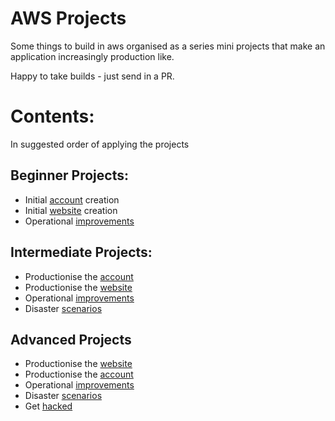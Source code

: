 # AWS Projects
Some things to build in aws organised as a series mini projects that make an application increasingly production like. <br />

Happy to take builds - just send in a PR. <br />

# Contents:
In suggested order of applying the projects

## Beginner Projects:
* Initial [account](beginner/create_accounts.md) creation
* Initial [website](beginner/create_basic_website.md) creation
* Operational [improvements](beginner/operational_improvements.md) 

## Intermediate Projects:
* Productionise the [account](intermediate/productionise_account.md) 
* Productionise the [website](intermediate/productionise_app.md) 
* Operational [improvements](intermediate/operational_improvements.md) 
* Disaster [scenarios](intermediate/disaster_scenarios.md) 

## Advanced Projects
* Productionise the [website](advanced/productionise_app.md)
* Productionise the [account](advanced/productionise_account.md) 
* Operational [improvements](advanced/operational_improvements.md) 
* Disaster [scenarios](advanced/disaster_scenarios.md)
* Get [hacked](advanced/get_hacked.md)
